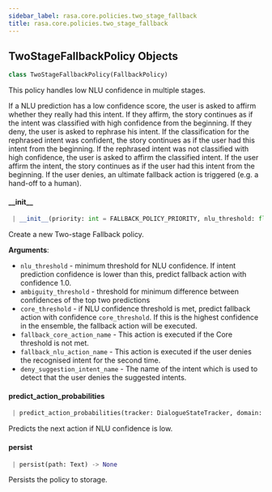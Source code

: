 ```yaml
---
sidebar_label: rasa.core.policies.two_stage_fallback
title: rasa.core.policies.two_stage_fallback
---
```


## TwoStageFallbackPolicy Objects

```python
class TwoStageFallbackPolicy(FallbackPolicy)
```

This policy handles low NLU confidence in multiple stages.

If a NLU prediction has a low confidence score,
the user is asked to affirm whether they really had this intent.
If they affirm, the story continues as if the intent was classified
with high confidence from the beginning.
If they deny, the user is asked to rephrase his intent.
If the classification for the rephrased intent was confident, the story
continues as if the user had this intent from the beginning.
If the rephrased intent was not classified with high confidence,
the user is asked to affirm the classified intent.
If the user affirm the intent, the story continues as if the user had
this intent from the beginning.
If the user denies, an ultimate fallback action is triggered
(e.g. a hand-off to a human).

#### \_\_init\_\_

```python
 | __init__(priority: int = FALLBACK_POLICY_PRIORITY, nlu_threshold: float = 0.3, ambiguity_threshold: float = 0.1, core_threshold: float = 0.3, fallback_core_action_name: Text = ACTION_DEFAULT_FALLBACK_NAME, fallback_nlu_action_name: Text = ACTION_DEFAULT_FALLBACK_NAME, deny_suggestion_intent_name: Text = USER_INTENT_OUT_OF_SCOPE) -> None
```

Create a new Two-stage Fallback policy.

**Arguments**:

- `nlu_threshold` - minimum threshold for NLU confidence.
  If intent prediction confidence is lower than this,
  predict fallback action with confidence 1.0.
- `ambiguity_threshold` - threshold for minimum difference
  between confidences of the top two predictions
- `core_threshold` - if NLU confidence threshold is met,
  predict fallback action with confidence
  `core_threshold`. If this is the highest confidence in
  the ensemble, the fallback action will be executed.
- `fallback_core_action_name` - This action is executed if the Core
  threshold is not met.
- `fallback_nlu_action_name` - This action is executed if the user
  denies the recognised intent for the second time.
- `deny_suggestion_intent_name` - The name of the intent which is used
  to detect that the user denies the suggested intents.

#### predict\_action\_probabilities

```python
 | predict_action_probabilities(tracker: DialogueStateTracker, domain: Domain, interpreter: NaturalLanguageInterpreter, **kwargs: Any, ,) -> List[float]
```

Predicts the next action if NLU confidence is low.

#### persist

```python
 | persist(path: Text) -> None
```

Persists the policy to storage.

